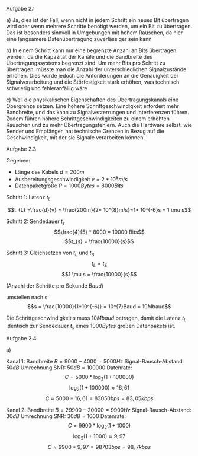 
Aufgabe 2.1

a) 
Ja, dies ist der Fall, wenn nicht in jedem Schritt ein neues Bit übertragen wird oder wenn mehrere Schritte benötigt werden, um ein Bit zu übertragen. Das ist besonders sinnvoll in Umgebungen mit hohem Rauschen, da hier eine langsamere Datenübertragung zuverlässiger sein kann

b)
In einem Schritt kann nur eine begrenzte Anzahl an Bits übertragen werden, da die Kapazität der Kanäle und die Bandbreite des Übertragungssystems begrenzt sind. Um mehr Bits pro Schritt zu übertragen, müsste man die Anzahl der unterschiedlichen Signalzustände erhöhen. Dies würde jedoch die Anforderungen an die Genauigkeit der Signalverarbeitung und die Störfestigkeit stark erhöhen, was technisch schwierig und fehleranfällig wäre

c) 
Weil die physikalischen Eigenschaften des Übertragungskanals eine Obergrenze setzen. Eine höhere Schrittgeschwindigkeit erfordert mehr Bandbreite, und das kann zu Signalverzerrungen und Interferenzen führen. Zudem führen höhere Schrittgeschwindigkeiten zu einem erhöhten Rauschen und zu mehr Übertragungsfehlern. Auch die Hardware selbst, wie Sender und Empfänger, hat technische Grenzen in Bezug auf die Geschwindigkeit, mit der sie Signale verarbeiten können.

Aufgabe 2.3

Gegeben:
- Länge des Kabels $d = 200 m$
- Ausbereitungsgeschwindigkeit $v = 2 * 10^{8}m/s$
- Datenpaketgröße $P = 1000 Bytes = 8000Bits$

Schritt 1: Latenz $t_{L}$

$$t_{L} =\frac{d}{v} = \frac{200m}{2* 10^{8}m/s}=1* 10^{-6}s = 1 \mu s$$

Schritt 2: Sendedauer $t_{s}$
$$\frac{4}{5} * 8000 = 10000 Bits$$
$$t_{s} = \frac{10000}{s}$$

Schritt 3: Gleichsetzen von $t_{L}$ und $t_{S}$
$$t_{L} =t_{S}$$
$$1 \mu s = \frac{10000}{s}$$

(Anzahl der Schritte pro Sekunde *Baud*)

umstellen nach s:
$$s = \frac{10000}{1*10^{-6}} = 10^{7}Baud = 10Mbaud$$

Die Schrittgeschwindigkeit $s$ muss $10Mbaud$ betragen, damit die Latenz $t_{L}$ identisch zur Sendedauer $t_{s}$ eines $1000Bytes$ großen Datenpakets ist.

Aufgabe 2.4

a)

Kanal 1: 
Bandbreite $B =9000-4000 =5000 Hz$
Signal-Rausch-Abstand: $50dB$
Umrechnung SNR: $50 dB=100000$
Datenrate:
$$C =5000*\log_{2}(1+100000)$$
$$\log_{2}(1+100000) \approx 16,61$$
$$C \approx 5000*16,61 =83050 bps = 83,05 kbps$$

Kanal 2: 
Bandbreite $B =29900-20000 =9900 Hz$
Signal-Rausch-Abstand: $30dB$
Umrechnung SNR: $30 dB=1000$
Datenrate:
$$C =9900*\log_{2}(1+1000)$$
$$\log_{2}(1+1000) \approx 9,97$$
$$C \approx 9900*9,97 =98703 bps = 98,7 kbps$$